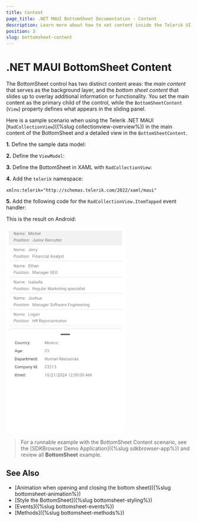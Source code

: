 ```yaml
---
title: Content
page_title: .NET MAUI BottomSheet Documentation - Content
description: Learn more about how to set content inside the Telerik UI for .NET MAUI BottomSheet control.
position: 3
slug: bottomsheet-content
---
```


# .NET MAUI BottomSheet Content

The BottomSheet control has two distinct content areas: the _main content_ that serves as the background layer, and the _bottom sheet content_ that slides up to overlay additional information or functionality. You set the main content as the primary child of the control, while the `BottomSheetContent` (`View`) property defines what appears in the sliding panel.

Here is a sample scenario when using the Telerik .NET MAUI [`RadCollectionView`]({%slug collectionview-overview%}) in the main content of the BottomSheet and a detailed view in the `BottomSheetContent`.

**1.** Define the sample data model:

<snippet id='bottomsheet-data-model' />

**2.** Define the `ViewModel`:

<snippet id='bottomsheet-view-model' />

**3.** Define the BottomSheet in XAML with `RadCollectionView`:

<snippet id='bottomsheet-animation-swipe' />

**4.** Add the `telerik` namespace:

```XAML
xmlns:telerik="http://schemas.telerik.com/2022/xaml/maui"
```

**5.** Add the following code for the `RadCollectionView.ItemTapped` event handler:

<snippet id='bottomsheet-open-sheet-view' />

This is the result on Android:

![.NET MAUI BottomSheet Content](images/bottomsheet-content.png)

> For a runnable example with the BottomSheet Content scenario, see the [SDKBrowser Demo Application]({%slug sdkbrowser-app%}) and review all **BottomSheet** example.

## See Also

- [Animation when opening and closing the bottom sheet]({%slug bottomsheet-animation%})
- [Style the BottomSheet]({%slug bottomsheet-styling%})
- [Events]({%slug bottomsheet-events%})
- [Methods]({%slug bottomsheet-methods%})